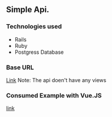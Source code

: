 ## Simple Api.
### Technologies used
- Rails
- Ruby
- Postgress Database

### Base URL
[Link](https://zege-api.herokuapp.com)
Note: The api doen't have any views

### Consumed Example with Vue.JS
[link](https://zege-api.netlify.com/)
